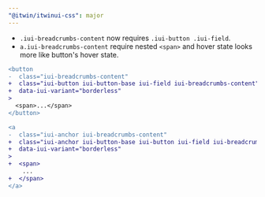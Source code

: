 ```yaml
---
"@itwin/itwinui-css": major
---
```


- `.iui-breadcrumbs-content` now requires `.iui-button .iui-field`.
- `a.iui-breadcrumbs-content` require nested `<span>` and hover state looks more like button's hover state.

```diff
<button
-  class="iui-breadcrumbs-content"
+  class="iui-button iui-button-base iui-field iui-breadcrumbs-content"
+  data-iui-variant="borderless"
>
  <span>...</span>
</button>
```

```diff
<a
-  class="iui-anchor iui-breadcrumbs-content"
+  class="iui-anchor iui-button-base iui-button iui-field iui-breadcrumbs-content"
+  data-iui-variant="borderless"
>
+  <span>
    ...
+  </span>
</a>
```
